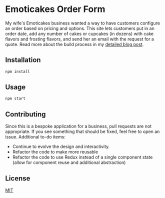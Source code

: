 # Emoticakes Order Form

My wife's Emoticakes business wanted a way to have customers configure an order based on pricing and options. This site lets customers put in an order date, add any number of cakes or cupcakes (in dozens) with cake flavors and frosting flavors, and send her an email with the request for a quote. Read more about the build process in my [detailed blog post](https://scottpdawson.com/building-a-custom-cake-order-form-with-react/).

## Installation

```bash
npm install
```

## Usage

```bash
npm start
```

## Contributing
Since this is a bespoke application for a business, pull requests are not appropriate. If you see something that should be fixed, feel free to open an issue. Additional to-do items: 

* Continue to evolve the design and interactivity.
* Refactor the code to make more reusable
* Refactor the code to use Redux instead of a single component state (allow for component reuse and additional abstraction)

## License
[MIT](https://choosealicense.com/licenses/mit/)